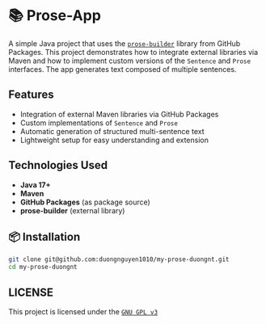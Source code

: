 # 📚 Prose-App

A simple Java project that uses the [`prose-builder`](https://github.com/duongnguyen1010/my-prose-duongnt/) library from GitHub Packages. This project demonstrates how to integrate external libraries via Maven and how to implement custom versions of the `Sentence` and `Prose` interfaces. The app generates text composed of multiple sentences.

## Features

- Integration of external Maven libraries via GitHub Packages  
- Custom implementations of `Sentence` and `Prose`  
- Automatic generation of structured multi-sentence text  
- Lightweight setup for easy understanding and extension  

## Technologies Used

- **Java 17+**  
- **Maven**  
- **GitHub Packages** (as package source)  
- **prose-builder** (external library)

## 📦 Installation

```bash
git clone git@github.com:duongnguyen1010/my-prose-duongnt.git
cd my-prose-duongnt
```
## LICENSE
This project is licensed under the [`GNU GPL v3`](https://github.com/duongnguyen1010/my-prose-duongnt/blob/main/LICENSE)
